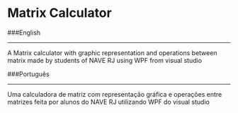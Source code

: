 # Matrix Calculator

###English
___
A Matrix calculator with graphic representation and operations between matrix made by students of NAVE RJ using WPF from visual studio

###Português
___
Uma calculadora de matriz com representação gráfica e operações entre matrizes feita por alunos do NAVE RJ utilizando WPF do visual studio
